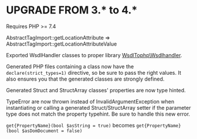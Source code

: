 # UPGRADE FROM 3.* to 4.*

Requires PHP >= 7.4

AbstractTagImport::getLocationAttribute => AbstractTagImport::getLocationAttributeValue

Exported WsdlHandler classes to proper library [WsdlTophp\Wsdlhandler](https://github.com/WsdlToPhp/Wsdlhandler).

Generated PHP files containing a class now have the `declare(strict_types=1)` directive, so be sure to pass the right values. It also ensures you that the generated classes are strongly defined.

Generated Struct and StructArray classes' properties are now type hinted.

TypeError are now thrown instead of InvalidArgumentException when instantiating or calling a generated Struct/StructArray setter if the parameter type does not match the property typehint. Be sure to handle this new error.

`get{PropertyName}(bool $asString = true)` becomes `get{PropertyName}(bool $asDomDocument = false)` 
